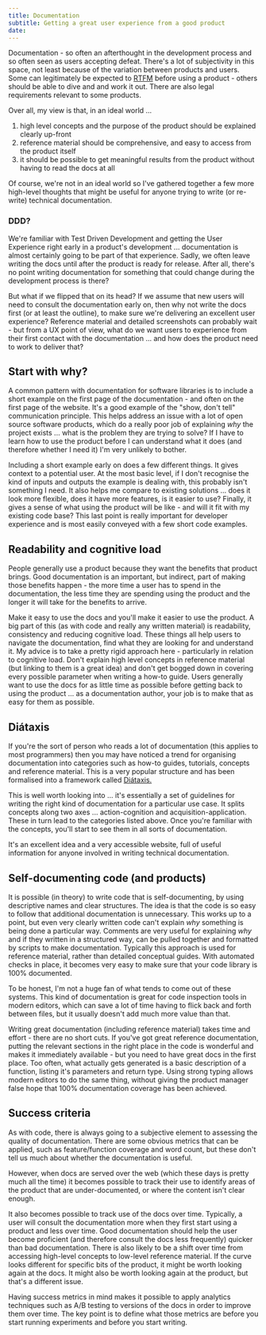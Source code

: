 ```yaml
---
title: Documentation
subtitle: Getting a great user experience from a good product
date:
---
```


Documentation - so often an afterthought in the development process and so often seen as users accepting defeat. There's a lot of subjectivity in this space, not least because of the variation between products and users. Some can legitimately be expected to <a href="https://en.wikipedia.org/wiki/RTFM">RTFM</a> before using a product - others should be able to dive and and work it out. There are also legal requirements relevant to some products. 

Over all, my view is that, in an ideal world ... 

1) high level concepts and the purpose of the product should be explained clearly up-front
2) reference material should be comprehensive, and easy to access from the product itself
3) it should be possible to get meaningful results from the product without having to read the docs at all 

Of course, we're not in an ideal world so I've gathered together a few more high-level thoughts that might be useful for anyone trying to write (or re-write) technical documentation. 


### DDD?

We're familiar with Test Driven Development and getting the User Experience right early in a product's development ... documentation is almost certainly going to be part of that experience. Sadly, we often leave writing the docs until after the product is ready for release. After all, there's no point writing documentation for something that could change during the development process is there?

But what if we flipped that on its head? If we assume that new users will need to consult the documentation early on, then why not write the docs first (or at least the outline), to make sure we're delivering an excellent user experience? Reference material and detailed screenshots can probably wait - but from a UX point of view, what do we want users to experience from their first contact with the documentation ... and how does the product need to work to deliver that? 


## Start with why?

A common pattern with documentation for software libraries is to include a short example on the first page of the documentation - and often on the first page of the website. It's a good example of the "show, don't tell" communication principle. This helps address an issue with a lot of open source software products, which do a really poor job of explaining *why* the project exists ... what is the problem they are trying to solve? If I have to learn how to use the product before I can understand what it does (and therefore whether I need it) I'm very unlikely to bother. 

Including a short example early on does a few different things. It gives context to a potential user. At the most basic level, if I don't recognise the kind of inputs and outputs the example is dealing with, this probably isn't something I need. It also helps me compare to existing solutions ... does it look more flexible, does it have more features, is it easier to use? Finally, it gives a sense of what using the product will be like - and will it fit with my existing code base? This last point is really important for developer experience and is most easily conveyed with a few short code examples.  


## Readability and cognitive load

People generally use a product because they want the benefits that product brings. Good documentation is an important, but indirect, part of making those benefits happen - the more time a user has to spend in the documentation, the less time they are spending using the product and the longer it will take for the benefits to arrive. 

Make it easy to use the docs and you'll make it easier to use the product. A big part of this (as with code and really any written material) is readability, consistency and reducing cognitive load. These things all help users to navigate the documentation, find what they are looking for and understand it. My advice is to take a pretty rigid approach here - particularly in relation to cognitive load. Don't explain high level concepts in reference material (but linking to them is a great idea) and don't get bogged down in covering every possible parameter when writing a how-to guide. Users generally want to use the docs for as little time as possible before getting back to using the product ... as a documentation author, your job is to make that as easy for them as possible. 

## Diátaxis

If you're the sort of person who reads a lot of documentation (this applies to most programmers) then you may have noticed a trend for organising documentation into categories such as how-to guides, tutorials, concepts and reference material. This is a very popular structure and has been formalised into a framework called <a href="https://diataxis.fr/">Diátaxis.</a> 

This is well worth looking into ... it's essentially a set of guidelines for writing the right kind of documentation for a particular use case. It splits concepts along two axes ... action-cognition and acquisition-application. These in turn lead to the categories listed above. Once you're familiar with the concepts, you'll start to see them in all sorts of documentation. 

It's an excellent idea and a very accessible website, full of useful information for anyone involved in writing technical documentation. 


## Self-documenting code (and products)

It is possible (in theory) to write code that is self-documenting, by using descriptive names and clear structures. The idea is that the code is so easy to follow that additional documentation is unnecessary. This works up to a point, but even very clearly written code can't explain *why* something is being done a particular way. Comments are very useful for explaining *why* and if they written in a structured way, can be  pulled together and formatted by scripts to make documentation. Typically this approach is used for reference material, rather than detailed conceptual guides. With automated checks in place, it becomes very easy to make sure that your code library is 100% documented. 

To be honest, I'm not a huge fan of what tends to come out of these systems. This kind of documentation is great for code inspection tools in modern editors, which can save a lot of time having to flick back and forth between files, but it usually doesn't add much more value than that. 

Writing great documentation (including reference material) takes time and effort - there are no short cuts. If you've got great reference documentation, putting the relevant sections in the right place in the code is wonderful and makes it immediately available - but you need to have great docs in the first place. Too often, what actually gets generated is a basic description of a function, listing it's parameters and return type. Using strong typing allows modern editors to do the same thing, without giving the product manager false hope that 100% documentation coverage has been achieved.  



## Success criteria

As with code, there is always going to a subjective element to assessing the quality of documentation. There are some obvious metrics that can be applied, such as feature/function coverage and word count, but these don't tell us much about whether the documentation is useful. 

However, when docs are served over the web (which these days is pretty much all the time) it becomes possible to track their use to identify areas of the product that are under-documented, or where the content isn't clear enough. 

It also becomes possible to track use of the docs over time. Typically, a user will consult the documentation more when they first start using a product and less over time. Good documentation should help the user become proficient (and therefore consult the docs less frequently) quicker than bad documentation. There is also likely to be a shift over time from accessing high-level concepts to low-level reference material. If the curve looks different for specific bits of the product, it might be worth looking again at the docs. It might also be worth looking again at the product, but that's a different issue. 

Having success metrics in mind makes it possible to apply analytics techniques such as A/B testing to versions of the docs in order to improve them over time. The key point is to define what those metrics are before you start running experiments and before you start writing. 
